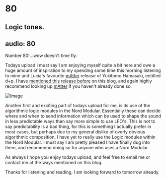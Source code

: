 # 80
## Logic tones.
audio: 80
---
Number 80!…wow doesn't time fly.

Todays upload I must say I am enjoying myself quite a bit here and owe a huge amount of inspiration to my spending some time this morning listening to mine and Lucia's favourite <a href="http://www.matter.jp/" title="mAtter">mAtter</a> release of Yukitomo Hamasaki, entitled d+p. I have <a href="http://www.mono-log.org/snd_41/" title="mentioned this release before" target="_blank">mentioned this release before</a> on this blog, and again highly recommend looking up <a href="http://www.matter.jp/" title="mAtter">mAtter</a> if you haven't already done so.

![Image](/assets/img/Snd-80.jpg)


Another first and exciting part of todays upload for me, is its use of the algorithmic logic modules in the Nord Modular. Essentially these can decide where and when to send information which can be used to shape the sound in less predictable ways than say more simple to use LFO's. This is not to say predictability is a bad thing, for this is something I actually prefer in most cases, but perhaps due to my general dislike of overly obvious algorithmic composition, I have yet to really use the Logic modules within the Nord Modular. I must say I am pretty pleased I have finally dug into them, and recommend doing so for anyone who uses a Nord Modular.

As always I hope you enjoy todays upload, and feel free to email me or contact me at the ways mentioned on this blog.

Thanks for listening and reading, I am looking forward to tomorrow already.